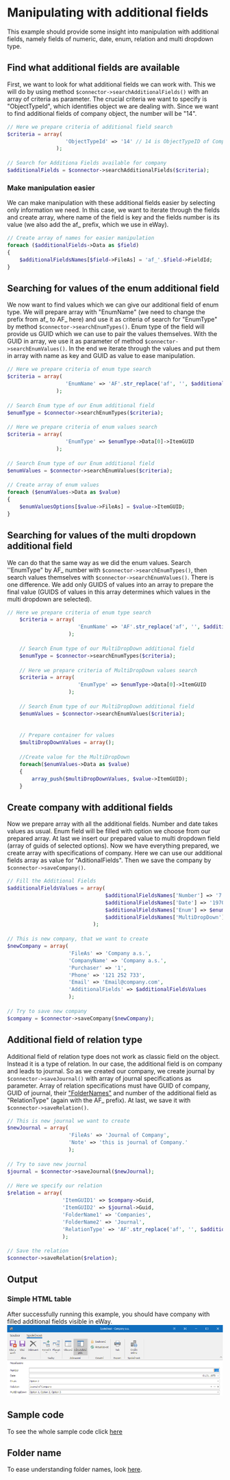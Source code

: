 # Manipulating with additional fields
This example should provide some insight into manipulation with additional fields, namely fields of numeric, date, enum, relation and multi dropdown type.

## Find what additional fields are available
First, we want to look for what additional fields we can work with. This we will do by using method `$connector->searchAdditionalFields()` with an array of criteria as parameter. The crucial criteria we want to specify is "ObjectTypeId", which identifies object we are dealing with. Since we want to find additional fields of company object, the number will be "14".
```php
// Here we prepare criteria of additional field search
$criteria = array(
                   'ObjectTypeId' => '14' // 14 is ObjectTypeID of Company               
                );

// Search for Additiona Fields available for company
$additionalFields = $connector->searchAdditionalFields($criteria);
```

### Make manipulation easier
We can make manipulation with these additional fields easier by selecting only information we need. In this case, we want to iterate through the fields and create array, where name of the field is key and the fields number is its value (we also add the af_ prefix, which we use in eWay).
```php
// Create array of names for easier manipulation
foreach ($additionalFields->Data as $field)
{
    $additionalFieldsNames[$field->FileAs] = 'af_'.$field->FieldId;
}
```

## Searching for values of the enum additional field
We now want to find values which we can give our additional field of enum type.  We will prepare array with "EnumName" (we need to change the prefix from af_ to AF_ here) and use it as criteria of search for "EnumType" by method `$connector->searchEnumTypes()`. Enum type of the field will provide us GUID which we can use to pair the values themselves. With the GUID in array, we use it as parameter of method `$connector->searchEnumValues()`. In the end we iterate through the values and put them in array with name as key and GUID as value to ease manipulation.
```php
// Here we prepare criteria of enum type search
$criteria = array(
                   'EnumName' => 'AF'.str_replace('af', '', $additionalFieldsNames['Enum'])
                );
    
// Search Enum type of our Enum additional field
$enumType = $connector->searchEnumTypes($criteria);

// Here we prepare criteria of enum values search
$criteria = array(
                   'EnumType' => $enumType->Data[0]->ItemGUID
                );

// Search Enum type of our Enum additional field
$enumValues = $connector->searchEnumValues($criteria);

// Create array of enum values
foreach ($enumValues->Data as $value)
{
    $enumValuesOptions[$value->FileAs] = $value->ItemGUID;
}
```

## Searching for values of the multi dropdown additional field
We can do that the same way as we did the enum values.  Search ''EnumType" by AF_ number with `$connector->searchEnumTypes()`, then search values themselves with `$connector->searchEnumValues()`. There is one difference. We add only GUIDS of values into an array to prepare the final value (GUIDS of values in this array determines which values in the multi dropdown are selected).
```php
// Here we prepare criteria of enum type search
    $criteria = array(
                       'EnumName' => 'AF'.str_replace('af', '', $additionalFieldsNames['MultiDropDown'])
                    );
    
    // Search Enum type of our MultiDropDown additional field
    $enumType = $connector->searchEnumTypes($criteria);
    
    // Here we prepare criteria of MultiDropDown values search
    $criteria = array(
                       'EnumType' => $enumType->Data[0]->ItemGUID
                    );
    
    // Search Enum type of our MultiDropDown additional field
    $enumValues = $connector->searchEnumValues($criteria);
    
    
    // Prepare container for values
    $multiDropDownValues = array();
    
    //Create value for the MultiDropDown
    foreach($enumValues->Data as $value)
    {
        array_push($multiDropDownValues, $value->ItemGUID); 
    }
```

## Create company with additional fields
Now we prepare array with all the additional fields. Number and date takes values as usual. Enum field will be filled with option we choose from our prepared array. At last we insert our prepared value to multi dropdown field (array of guids of selected options). Now we have everything prepared, we create array with specifications of company. Here we can use our additional fields array as value for "AditionalFields". Then we save the company by  `$connector->saveCompany()`.
```php
// Fill the Additional Fields
$additionalFieldsValues = array(
                                $additionalFieldsNames['Number'] => '7',
                                $additionalFieldsNames['Date'] => '1970-01-01',
                                $additionalFieldsNames['Enum'] => $enumValuesOptions['Option 2'],
                                $additionalFieldsNames['MultiDropDown'] => $multiDropDownValues
                            );

// This is new company, that we want to create
$newCompany = array(
                    'FileAs' => 'Company a.s.', 
                    'CompanyName' => 'Company a.s.',
                    'Purchaser' => '1',
                    'Phone' => '121 252 733',
                    'Email' => 'Email@company.com',
                    'AdditionalFields' => $additionalFieldsValues
                    );

// Try to save new company
$company = $connector->saveCompany($newCompany);
```

## Additional field of relation type
Additional field of relation type does not work as classic field on the object. Instead it is a type of relation. In our case, the additional field is on company and leads to journal. So as we created our company, we create journal by `$connector->saveJournal()` with array of journal specifications as parameter. Array of relation specifications must have GUID of company, GUID of journal, their ["FolderNames"](../../FolderNames.md) and number of the additional field as "RelationType" (again with the AF_ prefix). At last, we save it with `$connector->saveRelation()`.
```php
// This is new journal we want to create
$newJournal = array(
                    'FileAs' => 'Journal of Company',
                    'Note' => 'this is journal of Company.'
                    );

// Try to save new journal
$journal = $connector->saveJournal($newJournal);

// Here we specify our relation
$relation = array(
                  'ItemGUID1' => $company->Guid,
                  'ItemGUID2' => $journal->Guid,
                  'FolderName1' => 'Companies',
                  'FolderName2' => 'Journal',
                  'RelationType' => 'AF'.str_replace('af', '', $additionalFieldsNames['Relation'])
                  );

// Save the relation
$connector->saveRelation($relation);
```

## Output

### Simple HTML table
After successfully running this example, you should have company with filled additional fields visible in eWay. 
![example output](Images/sample_output.PNG)

## Sample code
To see the whole sample code click [here](sample_code.php)

## Folder name
To ease understanding folder names, look [here](../../FolderNames.md).